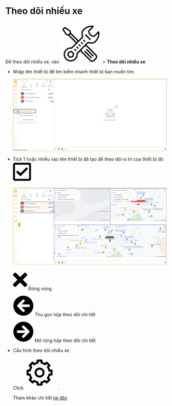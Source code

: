 
# Theo dõi nhiều xe 

Để theo dõi nhiều xe, vào  <span class="icon-left svg-filter-tick">![Ok](/docs/assets/images/web-interface/icon/SVG/icons8-maintenance.svg) > **Theo dõi nhiều xe**
 
* Nhập tên thiết bị để tìm kiếm nhanh thiết bị bạn muốn tìm.

    <span style="display:block;text-align:left">![Interface Web](/docs/assets/images/web-interface/map/track-vehicle.jpg) 

* Tick 1 hoặc nhiều vào  tên thiết bị đã tạo để theo dõi vị trí của thiết bị đó  <span class="icon-left svg-filter-company">![Ok](/docs/assets/images/web-interface/icon/SVG/check-square.svg) 

    <span style="display:block;text-align:left">![Interface Web](/docs/assets/images/web-interface/map/track-vehicle-2.jpg)

    <span class="icon-left svg-filter-info">![Ok](/docs/assets/images/web-interface/icon/SVG/times.svg)  Đóng vùng.

    <span class="icon-left svg-filter-company">![Ok](/docs/assets/images/web-interface/icon/SVG/arrow-circle-left.svg) Thu gọn hộp theo dõi chi tiết

    <span class="icon-left svg-filter-company">![Ok](/docs/assets/images/web-interface/icon/SVG/arrow-circle-right.svg) Mở rộng hộp theo dõi chi tiết

* Cấu hình theo dõi nhiều xe
 
    Click <span class="icon-left ">![Ok](/docs/assets/images/web-interface/icon/SVG/icons8-gear.svg) . 
 
    Tham khảo chi tiết [tại đây](/vi/modules/web-interface/tracking/general-device-monitoring/#config) <div id="config"> 
    


